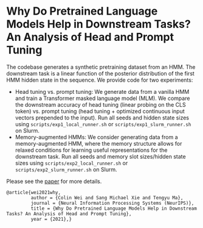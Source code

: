 # Why Do Pretrained Language Models Help in Downstream Tasks? An Analysis of Head and Prompt Tuning

The codebase generates a synthetic pretraining dataset from an HMM. The downstream task is a linear function of the posterior distribution of the first HMM hidden state in the sequence. We provide code for two experiments:
- Head tuning vs. prompt tuning: We generate data from a vanilla HMM and train a Transformer masked language model (MLM). We compare the downstream accuracy of head tuning (linear probing on the CLS token) vs. prompt tuning (head tuning + optimized continuous input vectors prepended to the input). Run all seeds and hidden state sizes using `scripts/exp1_local_runner.sh` or `scripts/exp1_slurm_runner.sh` on Slurm.
- Memory-augmented HMMs: We consider generating data from a memory-augmented HMM, where the memory structure allows for relaxed conditions for learning useful representations for the downstream task. Run all seeds and memory slot sizes/hidden state sizes using `scripts/exp2_local_runner.sh` or `scripts/exp2_slurm_runner.sh` on Slurm.

Please see the [paper](https://arxiv.org/abs/2106.09226) for more details.
```
@article{wei2021why,
         author = {Colin Wei and Sang Michael Xie and Tengyu Ma},
         journal = {Neural Information Processing Systems (NeurIPS)},
         title = {Why Do Pretrained Language Models Help in Downstream Tasks? An Analysis of Head and Prompt Tuning},
         year = {2021},}
```

